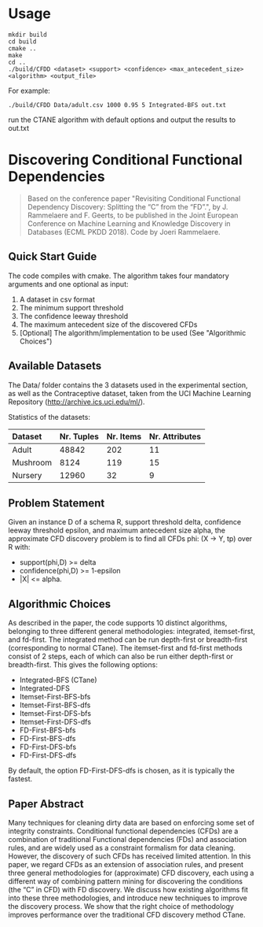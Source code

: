# Usage

```
mkdir build
cd build
cmake ..
make
cd ..
./build/CFDD <dataset> <support> <confidence> <max_antecedent_size> <algorithm> <output_file>
```

For example:
```
./build/CFDD Data/adult.csv 1000 0.95 5 Integrated-BFS out.txt
```
run the CTANE algorithm with default options and output the results to out.txt

# Discovering Conditional Functional Dependencies

> Based on the conference paper "Revisiting Conditional Functional Dependency Discovery: Splitting the “C” from the “FD”.", by J. Rammelaere and F. Geerts, to be published in the Joint European Conference on Machine Learning and Knowledge Discovery in Databases (ECML PKDD 2018). Code by Joeri Rammelaere.

## Quick Start Guide
The code compiles with cmake. 
The algorithm takes four mandatory arguments and one optional as input:
1. A dataset in csv format
2. The minimum support threshold
3. The confidence leeway threshold
4. The maximum antecedent size of the discovered CFDs
5. [Optional] The algorithm/implementation to be used (See "Algorithmic Choices")

## Available Datasets
The Data/ folder contains the 3 datasets used in the experimental section, as well as the Contraceptive dataset, taken from the UCI Machine Learning Repository (http://archive.ics.uci.edu/ml/). 

Statistics of the datasets:

Dataset | Nr. Tuples | Nr. Items | Nr. Attributes
:--- | :--- | :--- | :---
Adult | 48842 | 202 | 11
Mushroom | 8124 | 119 | 15
Nursery | 12960 | 32 | 9

## Problem Statement
Given an instance D of a schema R, support threshold delta, confidence leeway threshold epsilon, and maximum antecedent size alpha, the approximate CFD discovery problem is to find all CFDs phi: (X -> Y, tp) over R with:
* support(phi,D) >= delta
* confidence(phi,D) >= 1-epsilon
* |X| <= alpha.

## Algorithmic Choices
As described in the paper, the code supports 10 distinct algorithms, belonging to three different general methodologies: integrated, itemset-first, and fd-first. The integrated method can be run depth-first or breadth-first (corresponding to normal CTane). The itemset-first and fd-first methods consist of 2 steps, each of which can also be run either depth-first or breadth-first. 
This gives the following options:
* Integrated-BFS (CTane)
* Integrated-DFS
* Itemset-First-BFS-bfs
* Itemset-First-BFS-dfs
* Itemset-First-DFS-bfs
* Itemset-First-DFS-dfs
* FD-First-BFS-bfs
* FD-First-BFS-dfs
* FD-First-DFS-bfs
* FD-First-DFS-dfs

By default, the option FD-First-DFS-dfs is chosen, as it is typically the fastest.

## Paper Abstract
Many techniques for cleaning dirty data are based on enforcing
some set of integrity constraints. Conditional functional dependencies
(CFDs) are a combination of traditional Functional dependencies (FDs)
and association rules, and are widely used as a constraint formalism for
data cleaning. However, the discovery of such CFDs has received limited
attention. In this paper, we regard CFDs as an extension of association
rules, and present three general methodologies for (approximate) CFD
discovery, each using a different way of combining pattern mining for discovering
the conditions (the “C” in CFD) with FD discovery. We discuss
how existing algorithms fit into these three methodologies, and introduce
new techniques to improve the discovery process. We show that the right
choice of methodology improves performance over the traditional CFD
discovery method CTane.
